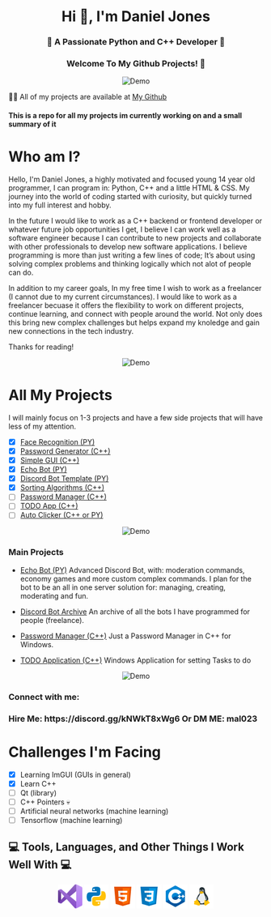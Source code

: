 <h1 align="center">Hi 👋, I'm Daniel Jones</h1>
<h3 align="center">🚀 A Passionate Python and C++ Developer 🚀</h3>
<h3 align="center">Welcome To My Github Projects! 👋</h3>

<div align="center">
  <img src="https://user-images.githubusercontent.com/73097560/115834477-dbab4500-a447-11eb-908a-139a6edaec5c.gif" alt="Demo" />
</div>

👨‍💻 All of my projects are available at [My Github](https://github.com/DanielJones02)

#### This is a repo for all my projects im currently working on and a small summary of it

# Who am I?

Hello, I'm Daniel Jones, a highly motivated and focused young 14 year old programmer, I can program in: Python, C++ and a little HTML & CSS. My journey into the world of coding started with curiosity, but quickly turned into my full interest and hobby.

In the future I would like to work as a C++ backend or frontend developer or whatever future job opportunities I get, I believe I can work well as a software engineer because I can contribute to new projects and collaborate with other professionals to develop new software applications. I believe programming is more than just writing a few lines of code; It’s about using solving complex problems and thinking logically which not alot of people can do.

In addition to my career goals, In my free time I wish to work as a freelancer (I cannot due to my current circumstances). I would like to work as a freelancer becuase it offers the flexibility to work on different projects, continue learning, and connect with people around the world. Not only does this bring new complex challenges but helps expand my knoledge and gain new connections in the tech industry.

Thanks for reading!

<div align="center">
  <img src="https://user-images.githubusercontent.com/73097560/115834477-dbab4500-a447-11eb-908a-139a6edaec5c.gif" alt="Demo" />
</div>

# All My Projects

I will mainly focus on 1-3 projects and have a few side projects that will have less of my attention.

 - [x] [Face Recognition (PY)](https://github.com/DanielJones02/Face-RecognitionPY)
 - [x] [Password Generator (C++)](https://github.com/DanielJones02/Password-Generator)
 - [x] [Simple GUI (C++)](https://github.com/DanielJones02/Simple-GUI)
 - [x] [Echo Bot (PY)](https://github.com/DanielJones02/Echo)
 - [x] [Discord Bot Template (PY)](https://github.com/DanielJones02/Discord-Template)
 - [x] [Sorting Algorithms (C++)](https://github.com/DanielJones02/number-crucnher)
 - [ ] [Password Manager (C++)](https://github.com/DanielJones02/Password-Manager)
 - [ ] [TODO App (C++)](https://github.com/DanielJones02/TODO-Application)
 - [ ] [Auto Clicker (C++ or PY)]()

<div align="center">
  <img src="https://user-images.githubusercontent.com/73097560/115834477-dbab4500-a447-11eb-908a-139a6edaec5c.gif" alt="Demo" />
</div>

### Main Projects

 - [Echo Bot (PY)](https://github.com/DanielJones02/Echo)
Advanced Discord Bot, with: moderation commands, economy games and more custom complex commands. I plan for the bot to be an all in one server solution for: managing, creating, moderating and fun.

 - [Discord Bot Archive](https://github.com/DanielJones02/Discord-Bots)
An archive of all the bots I have programmed for people (freelance).

 - [Password Manager (C++)](https://github.com/DanielJones02/Password-Manager)
Just a Password Manager in C++ for Windows.

 - [TODO Application (C++)](https://github.com/DanielJones02/TODO-Application)
Windows Application for setting Tasks to do

<div align="center">
  <img src="https://user-images.githubusercontent.com/73097560/115834477-dbab4500-a447-11eb-908a-139a6edaec5c.gif" alt="Demo" />
</div>

<h3 align="left">Connect with me:</h3>
<p align="left">
</p>
<h3 align="left">Hire Me: https://discord.gg/kNWkT8xWg6 Or DM ME: mal023</h3>
</p>

# Challenges I'm Facing

 - [x] Learning ImGUI (GUIs in general)
 - [x] Learn C++
 - [ ] Qt (library)
 - [ ] C++ Pointers 💀
 - [ ] Artificial neural networks (machine learning)
 - [ ] Tensorflow (machine learning)

## 💻 Tools, Languages, and Other Things I Work Well With 💻

<div align="center">
  <img src="images/Visual_Studio_Icon_2019.svg.png" width="48" height="48" alt="Visual Studio" />
  <img src="images/python.png" alt="Python" />
  <img src="images/html.png" alt="HTML" />
  <img src="images/css.png" alt="CSS" />
  <img src="images/C++.png" alt="C++" />
  <img src="images/linux.png" alt="Linux" />
</div>
